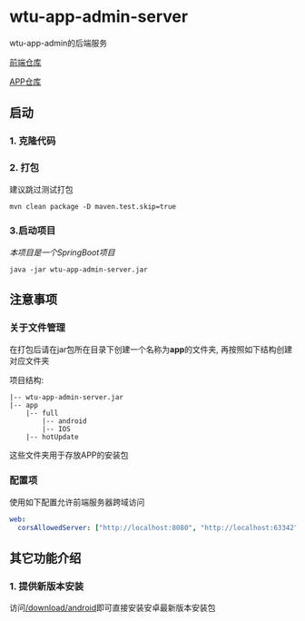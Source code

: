 # wtu-app-admin-server

wtu-app-admin的后端服务

[前端仓库](https://github.com/HuPeng333/wtu-app-admin)

[APP仓库](https://github.com/HuPeng333/WTU-APP)

## 启动
### 1. **克隆代码**
### 2. **打包**

建议跳过测试打包

```shell
mvn clean package -D maven.test.skip=true
```
### 3.启动项目
*本项目是一个SpringBoot项目*
```
java -jar wtu-app-admin-server.jar
```

## 注意事项
### 关于文件管理
在打包后请在jar包所在目录下创建一个名称为**app**的文件夹, 再按照如下结构创建对应文件夹

项目结构:
```
|-- wtu-app-admin-server.jar
|-- app
    |-- full
        |-- android
        |-- IOS
    |-- hotUpdate
```
这些文件夹用于存放APP的安装包

### 配置项
使用如下配置允许前端服务器跨域访问
```yaml
web:
  corsAllowedServer: ["http://localhost:8080", "http://localhost:63342"]
```

## 其它功能介绍
### 1. 提供新版本安装
访问[/download/android]()即可直接安装安卓最新版本安装包
